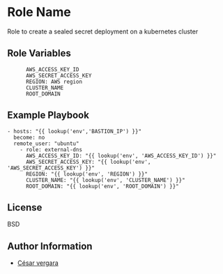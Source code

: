 Role Name
=========

Role to create a sealed secret deployment on a kubernetes cluster



Role Variables
--------------

```
      AWS_ACCESS_KEY_ID
      AWS_SECRET_ACCESS_KEY
      REGION: AWS region
      CLUSTER_NAME
      ROOT_DOMAIN
```

Example Playbook
----------------


```
- hosts: "{{ lookup('env','BASTION_IP') }}"
  become: no
  remote_user: "ubuntu"
    - role: external-dns
      AWS_ACCESS_KEY_ID: "{{ lookup('env', 'AWS_ACCESS_KEY_ID') }}"
      AWS_SECRET_ACCESS_KEY: "{{ lookup('env', 'AWS_SECRET_ACCESS_KEY') }}"
      REGION: "{{ lookup('env', 'REGION') }}"
      CLUSTER_NAME: "{{ lookup('env', 'CLUSTER_NAME') }}"
      ROOT_DOMAIN: "{{ lookup('env', 'ROOT_DOMAIN') }}"
```

License
-------

BSD

Author Information
------------------

- [César vergara](mailto:cvergarae@smu.cl)